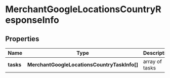 # MerchantGoogleLocationsCountryResponseInfo

## Properties

| Name | Type | Description | Notes |
|------------ | ------------- | ------------- | -------------|
**tasks** | **MerchantGoogleLocationsCountryTaskInfo[]** | array of tasks |[optional]|